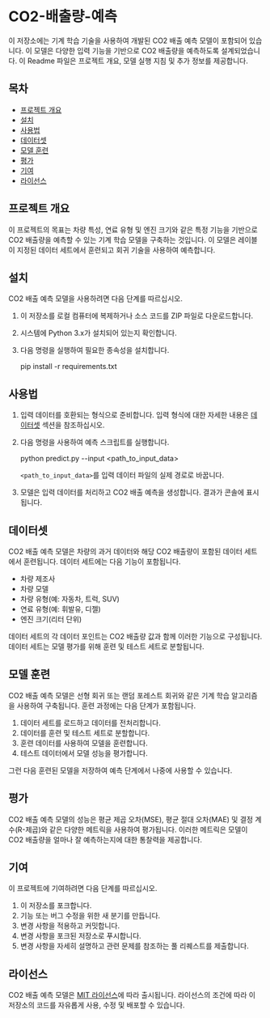 # CO2-배출량-예측

이 저장소에는 기계 학습 기술을 사용하여 개발된 CO2 배출 예측 모델이 포함되어 있습니다. 이 모델은 다양한 입력 기능을 기반으로 CO2 배출량을 예측하도록 설계되었습니다. 이 Readme 파일은 프로젝트 개요, 모델 실행 지침 및 추가 정보를 제공합니다.

## 목차
- [프로젝트 개요](#프로젝트-개요)
- [설치](#설치)
- [사용법](#사용법)
- [데이터셋](#데이터셋)
- [모델 훈련](#모델-훈련)
- [평가](#평가)
- [기여](#기여)
- [라이선스](#라이선스)

## 프로젝트 개요
이 프로젝트의 목표는 차량 특성, 연료 유형 및 엔진 크기와 같은 특정 기능을 기반으로 CO2 배출량을 예측할 수 있는 기계 학습 모델을 구축하는 것입니다. 이 모델은 레이블이 지정된 데이터 세트에서 훈련되고 회귀 기술을 사용하여 예측합니다.

## 설치
CO2 배출 예측 모델을 사용하려면 다음 단계를 따르십시오.

1. 이 저장소를 로컬 컴퓨터에 복제하거나 소스 코드를 ZIP 파일로 다운로드합니다.
2. 시스템에 Python 3.x가 설치되어 있는지 확인합니다.
3. 다음 명령을 실행하여 필요한 종속성을 설치합니다.

   pip install -r requirements.txt


## 사용법
1. 입력 데이터를 호환되는 형식으로 준비합니다. 입력 형식에 대한 자세한 내용은 [데이터셋](#데이터셋) 섹션을 참조하십시오.
2. 다음 명령을 사용하여 예측 스크립트를 실행합니다.

   python predict.py --input <path_to_input_data>

   `<path_to_input_data>`를 입력 데이터 파일의 실제 경로로 바꿉니다.
3. 모델은 입력 데이터를 처리하고 CO2 배출 예측을 생성합니다. 결과가 콘솔에 표시됩니다.

## 데이터셋
CO2 배출 예측 모델은 차량의 과거 데이터와 해당 CO2 배출량이 포함된 데이터 세트에서 훈련됩니다. 데이터 세트에는 다음 기능이 포함됩니다.

- 차량 제조사
- 차량 모델
- 차량 유형(예: 자동차, 트럭, SUV)
- 연료 유형(예: 휘발유, 디젤)
- 엔진 크기(리터 단위)

데이터 세트의 각 데이터 포인트는 CO2 배출량 값과 함께 이러한 기능으로 구성됩니다. 데이터 세트는 모델 평가를 위해 훈련 및 테스트 세트로 분할됩니다.

## 모델 훈련
CO2 배출 예측 모델은 선형 회귀 또는 랜덤 포레스트 회귀와 같은 기계 학습 알고리즘을 사용하여 구축됩니다. 훈련 과정에는 다음 단계가 포함됩니다.

1. 데이터 세트를 로드하고 데이터를 전처리합니다.
2. 데이터를 훈련 및 테스트 세트로 분할합니다.
3. 훈련 데이터를 사용하여 모델을 훈련합니다.
4. 테스트 데이터에서 모델 성능을 평가합니다.

그런 다음 훈련된 모델을 저장하여 예측 단계에서 나중에 사용할 수 있습니다.

## 평가
CO2 배출 예측 모델의 성능은 평균 제곱 오차(MSE), 평균 절대 오차(MAE) 및 결정 계수(R-제곱)와 같은 다양한 메트릭을 사용하여 평가됩니다. 이러한 메트릭은 모델이 CO2 배출량을 얼마나 잘 예측하는지에 대한 통찰력을 제공합니다.

## 기여
이 프로젝트에 기여하려면 다음 단계를 따르십시오.

1. 이 저장소를 포크합니다.
2. 기능 또는 버그 수정을 위한 새 분기를 만듭니다.
3. 변경 사항을 적용하고 커밋합니다.
4. 변경 사항을 포크된 저장소로 푸시합니다.
5. 변경 사항을 자세히 설명하고 관련 문제를 참조하는 풀 리퀘스트를 제출합니다.

## 라이선스
CO2 배출 예측 모델은 [MIT 라이선스](LICENSE)에 따라 출시됩니다. 라이선스의 조건에 따라 이 저장소의 코드를 자유롭게 사용, 수정 및 배포할 수 있습니다.
